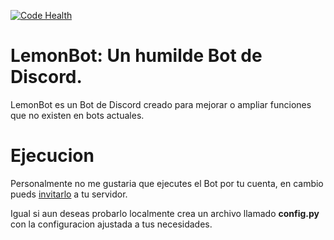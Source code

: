 [![Code Health](https://landscape.io/github/LemonDevelopment/LemonBot/master/landscape.svg?style=flat-square)](https://landscape.io/github/LemonDevelopment/LemonBot/master)
# LemonBot: Un humilde Bot de Discord.
LemonBot es un Bot de Discord creado para mejorar o ampliar funciones que no existen en bots actuales.

# Ejecucion
Personalmente no me gustaria que ejecutes el Bot por tu cuenta, en cambio pueds [invitarlo](https://discordapp.com/oauth2/authorize?client_id=358031514749108228&scope=bot&permissions=37112833) a tu servidor.

Igual si aun deseas probarlo localmente crea un archivo llamado **config.py** con la configuracion ajustada a tus necesidades.
